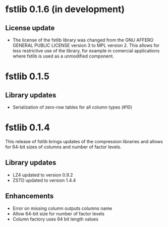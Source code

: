 
# fstlib 0.1.6 (in development)

## License update

* The license of the fstlib library was changed from the GNU AFFERO GENERAL PUBLIC LICENSE version 3 to MPL version 2.
This allows for less restrictive use of the library, for example in comercial applications where fstlib is used as a unmodified component.


# fstlib 0.1.5

## Library updates

* Serialization of zero-row tables for all column types (#10)

# fstlib 0.1.4

This release of fstlib brings updates of the compression libraries and allows for 64-bit sizes of
columns and number of factor levels.

## Library updates

* LZ4 updated to version 0.9.2
* ZSTD updated to version 1.4.4

## Enhancements

* Error on missing column outputs columns name
* Allow 64-bit size for number of factor levels
* Column factory uses 64 bit length values
